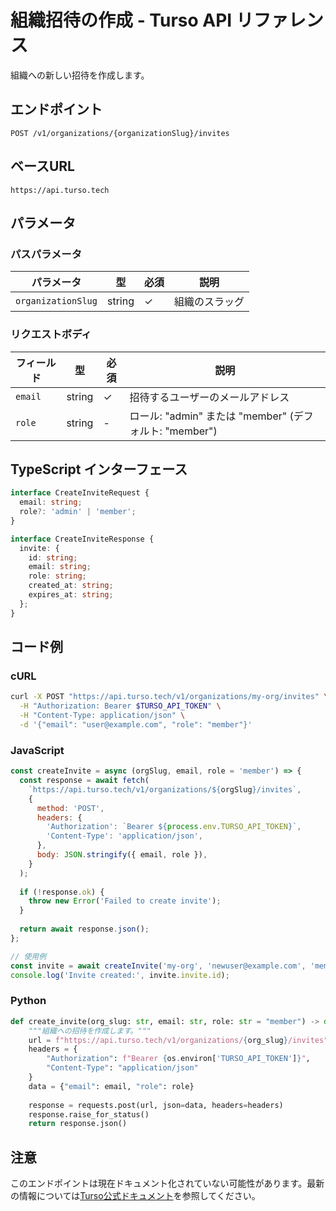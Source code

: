 # 組織招待の作成 - Turso API リファレンス

組織への新しい招待を作成します。

## エンドポイント

```
POST /v1/organizations/{organizationSlug}/invites
```

## ベースURL

```
https://api.turso.tech
```

## パラメータ

### パスパラメータ

| パラメータ | 型 | 必須 | 説明 |
|-----------|-----|------|------|
| `organizationSlug` | string | ✓ | 組織のスラッグ |

### リクエストボディ

| フィールド | 型 | 必須 | 説明 |
|-----------|-----|------|------|
| `email` | string | ✓ | 招待するユーザーのメールアドレス |
| `role` | string | - | ロール: "admin" または "member" (デフォルト: "member") |

## TypeScript インターフェース

```typescript
interface CreateInviteRequest {
  email: string;
  role?: 'admin' | 'member';
}

interface CreateInviteResponse {
  invite: {
    id: string;
    email: string;
    role: string;
    created_at: string;
    expires_at: string;
  };
}
```

## コード例

### cURL

```bash
curl -X POST "https://api.turso.tech/v1/organizations/my-org/invites" \
  -H "Authorization: Bearer $TURSO_API_TOKEN" \
  -H "Content-Type: application/json" \
  -d '{"email": "user@example.com", "role": "member"}'
```

### JavaScript

```javascript
const createInvite = async (orgSlug, email, role = 'member') => {
  const response = await fetch(
    `https://api.turso.tech/v1/organizations/${orgSlug}/invites`,
    {
      method: 'POST',
      headers: {
        'Authorization': `Bearer ${process.env.TURSO_API_TOKEN}`,
        'Content-Type': 'application/json',
      },
      body: JSON.stringify({ email, role }),
    }
  );
  
  if (!response.ok) {
    throw new Error('Failed to create invite');
  }
  
  return await response.json();
};

// 使用例
const invite = await createInvite('my-org', 'newuser@example.com', 'member');
console.log('Invite created:', invite.invite.id);
```

### Python

```python
def create_invite(org_slug: str, email: str, role: str = "member") -> dict:
    """組織への招待を作成します。"""
    url = f"https://api.turso.tech/v1/organizations/{org_slug}/invites"
    headers = {
        "Authorization": f"Bearer {os.environ['TURSO_API_TOKEN']}",
        "Content-Type": "application/json"
    }
    data = {"email": email, "role": role}
    
    response = requests.post(url, json=data, headers=headers)
    response.raise_for_status()
    return response.json()
```

## 注意

このエンドポイントは現在ドキュメント化されていない可能性があります。最新の情報については[Turso公式ドキュメント](https://docs.turso.tech)を参照してください。
